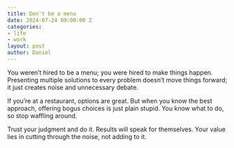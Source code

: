 ```yaml
---
title: Don't be a menu
date: 2024-07-24 09:00:00 Z
categories:
- life
- work
layout: post
author: Daniel
---
```


You weren’t hired to be a menu; you were hired to make things happen. Presenting multiple solutions to every problem doesn’t move things forward; it just creates noise and unnecessary debate.

If you’re at a restaurant, options are great. But when you know the best approach, offering bogus choices is just plain stupid. You know what to do, so stop waffling around.<!--more-->

Trust your judgment and do it. Results will speak for themselves. Your value lies in cutting through the noise, not adding to it.